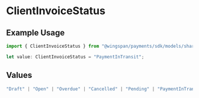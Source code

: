 # ClientInvoiceStatus

## Example Usage

```typescript
import { ClientInvoiceStatus } from "@wingspan/payments/sdk/models/shared";

let value: ClientInvoiceStatus = "PaymentInTransit";
```

## Values

```typescript
"Draft" | "Open" | "Overdue" | "Cancelled" | "Pending" | "PaymentInTransit" | "Paid"
```